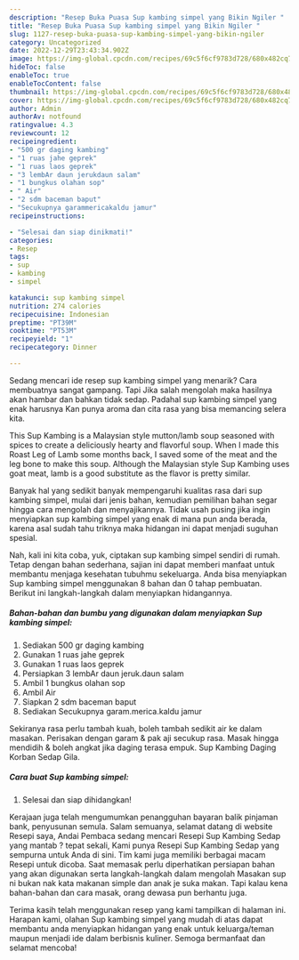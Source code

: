 ```yaml
---
description: "Resep Buka Puasa Sup kambing simpel yang Bikin Ngiler "
title: "Resep Buka Puasa Sup kambing simpel yang Bikin Ngiler "
slug: 1127-resep-buka-puasa-sup-kambing-simpel-yang-bikin-ngiler
category: Uncategorized
date: 2022-12-29T23:43:34.902Z
image: https://img-global.cpcdn.com/recipes/69c5f6cf9783d728/680x482cq70/sup-kambing-simpel-foto-resep-utama.jpg
hideToc: false
enableToc: true
enableTocContent: false
thumbnail: https://img-global.cpcdn.com/recipes/69c5f6cf9783d728/680x482cq70/sup-kambing-simpel-foto-resep-utama.jpg
cover: https://img-global.cpcdn.com/recipes/69c5f6cf9783d728/680x482cq70/sup-kambing-simpel-foto-resep-utama.jpg
author: Admin
authorAv: notfound
ratingvalue: 4.3
reviewcount: 12
recipeingredient:
- "500 gr daging kambing"
- "1 ruas jahe geprek"
- "1 ruas laos geprek"
- "3 lembAr daun jerukdaun salam"
- "1 bungkus olahan sop"
- " Air"
- "2 sdm baceman baput"
- "Secukupnya garammericakaldu jamur"
recipeinstructions:

- "Selesai dan siap dinikmati!"
categories:
- Resep
tags:
- sup
- kambing
- simpel

katakunci: sup kambing simpel 
nutrition: 274 calories
recipecuisine: Indonesian
preptime: "PT39M"
cooktime: "PT53M"
recipeyield: "1"
recipecategory: Dinner

---
```



Sedang mencari ide resep sup kambing simpel yang menarik? Cara membuatnya sangat gampang. Tapi Jika salah mengolah maka hasilnya akan hambar dan bahkan tidak sedap. Padahal sup kambing simpel yang enak harusnya Kan punya aroma dan cita rasa yang bisa memancing selera kita.


This Sup Kambing is a Malaysian style mutton/lamb soup seasoned with spices to create a deliciously hearty and flavorful soup. When I made this Roast Leg of Lamb some months back, I saved some of the meat and the leg bone to make this soup. Although the Malaysian style Sup Kambing uses goat meat, lamb is a good substitute as the flavor is pretty similar.

Banyak hal yang sedikit banyak mempengaruhi kualitas rasa dari sup kambing simpel, mulai dari jenis bahan, kemudian pemilihan bahan segar hingga cara mengolah dan menyajikannya. Tidak usah pusing jika ingin menyiapkan sup kambing simpel yang enak di mana pun anda berada, karena asal sudah tahu triknya maka hidangan ini dapat menjadi suguhan spesial.


Nah, kali ini kita coba, yuk, ciptakan sup kambing simpel sendiri di rumah. Tetap dengan bahan sederhana, sajian ini dapat memberi manfaat untuk membantu menjaga kesehatan tubuhmu sekeluarga. Anda bisa menyiapkan Sup kambing simpel menggunakan 8 bahan dan 0 tahap pembuatan. Berikut ini langkah-langkah dalam menyiapkan hidangannya.

<!--inarticleads1-->

##### Bahan-bahan dan bumbu yang digunakan dalam menyiapkan Sup kambing simpel:

1. Sediakan 500 gr daging kambing
1. Gunakan 1 ruas jahe geprek
1. Gunakan 1 ruas laos geprek
1. Persiapkan 3 lembAr daun jeruk.daun salam
1. Ambil 1 bungkus olahan sop
1. Ambil  Air
1. Siapkan 2 sdm baceman baput
1. Sediakan Secukupnya garam.merica.kaldu jamur


Sekiranya rasa perlu tambah kuah, boleh tambah sedikit air ke dalam masakan. Perisakan dengan garam &amp; pak aji secukup rasa. Masak hingga mendidih &amp; boleh angkat jika daging terasa empuk. Sup Kambing Daging Korban Sedap Gila. 

<!--inarticleads2-->

##### Cara buat Sup kambing simpel:


1. Selesai dan siap dihidangkan!

Kerajaan juga telah mengumumkan penangguhan bayaran balik pinjaman bank, penyusunan semula. Salam semuanya, selamat datang di website Resepi saya, Andai Pembaca sedang mencari Resepi Sup Kambing Sedap yang mantab ? tepat sekali, Kami punya Resepi Sup Kambing Sedap yang sempurna untuk Anda di sini. Tim kami juga memiliki berbagai macam Resepi untuk dicoba. Saat memasak perlu diperhatikan persiapan bahan yang akan digunakan serta langkah-langkah dalam mengolah Masakan sup ni bukan nak kata makanan simple dan anak je suka makan. Tapi kalau kena bahan-bahan dan cara masak, orang dewasa pun berhantu juga. 

Terima kasih telah menggunakan resep yang kami tampilkan di halaman ini. Harapan kami, olahan Sup kambing simpel yang mudah di atas dapat membantu anda menyiapkan hidangan yang enak untuk keluarga/teman maupun menjadi ide dalam berbisnis kuliner. Semoga bermanfaat dan selamat mencoba!
